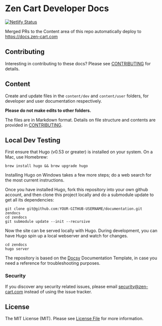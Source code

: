 # Zen Cart Developer Docs

[![Netlify Status](https://api.netlify.com/api/v1/badges/4d957b89-ea0c-46dc-93a2-2204d5a1a2b9/deploy-status)](https://app.netlify.com/sites/zencartdocs/deploys)

Merged PRs to the Content area of this repo automatically deploy to https://docs.zen-cart.com


## Contributing

Interesting in contributing to these docs? Please see [CONTRIBUTING](CONTRIBUTING.md) for details.


## Content

Create and update files in the `content/dev` and `content/user` folders, for developer and user documentation respectively.   

**Please do not make edits to other folders.**

The files are in Markdown format. Details on file structure and contents are provided in [CONTRIBUTING](CONTRIBUTING.md).


## Local Dev Testing

First ensure that Hugo (v0.53 or greater) is installed on your system. On a Mac, use Homebrew:

```
brew install hugo && brew upgrade hugo
```

Installing Hugo on Windows takes a few more steps; do a web search for the most current instructions. 

Once you have installed Hugo, fork this repository into your own github account, and then clone this project locally and do a submodule update to get all its dependencies:

```
git clone git@github.com:YOUR-GITHUB-USERNAME/documentation.git zendocs
cd zendocs
git submodule update --init --recursive
```

Now the site can be served locally with Hugo. During development, you can have Hugo spin up a local webserver and watch for changes.

```
cd zendocs
hugo server
```

The repository is based on the [Docsy](https://www.docsy.dev/docs/) Documentation Template, in case you need a reference for troubleshooting purposes.


### Security

If you discover any security related issues, please email security@zen-cart.com instead of using the issue tracker.


## License

The MIT License (MIT). Please see [License File](LICENSE.md) for more information.

